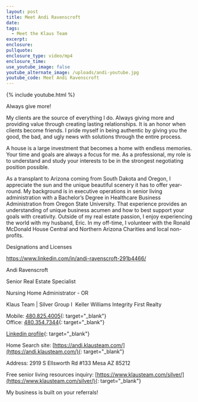 ```yaml
---
layout: post
title: Meet Andi Ravenscroft
date:
tags:
  - Meet the Klaus Team
excerpt:
enclosure:
pullquote:
enclosure_type: video/mp4
enclosure_time:
use_youtube_image: false
youtube_alternate_image: /uploads/andi-youtube.jpg
youtube_code: Meet Andi Ravenscroft
---
```


{% include youtube.html %}

Always give more!

My clients are the source of everything I do. Always giving more and providing value through creating lasting relationships. It is an honor when clients become friends. I pride myself in being authentic by giving you the good, the bad, and ugly news with solutions through the entire process.

A house is a large investment that becomes a home with endless memories. Your time and goals are always a focus for me. As a professional, my role is to understand and study your interests to be in the strongest negotiating position possible. &nbsp;

As a transplant to Arizona coming from South Dakota and Oregon, I appreciate the sun and the unique beautiful scenery it has to offer year-round. My background is in executive operations in senior living administration with a Bachelor’s Degree in Healthcare Business Administration from Oregon State University. That experience provides an understanding of unique business acumen and how to best support your goals with creativity. Outside of my real estate passion, I enjoy experiencing the world with my husband, Eric. In my off-time, I volunteer with the Ronald McDonald House Central and Northern Arizona Charities and local non-profits.

Designations and Licenses

https://www.linkedin.com/in/andi-ravenscroft-291b4466/

Andi Ravenscroft

Senior Real Estate Specialist

Nursing Home Administrator - OR

Klaus Team | Silver Group I&nbsp; Keller Williams Integrity First Realty

Mobile:&nbsp;[480.825.4005](tel:480-825-4005){: target="_blank"}&nbsp;<br>Office:&nbsp;[480.354.7344](tel:480-354-7344){: target="_blank"}

[Linkedin profile](https://www.linkedin.com/in/andi-ravenscroft-291b4466/){: target="_blank"}

Home Search site:&nbsp;[https://andi.klausteam.com/](https://andi.klausteam.com/){: target="_blank"}

Address: 2919 S Ellsworth Rd #133 Mesa AZ 85212

Free senior living resources inquiry:&nbsp;[https://www.klausteam.com/silver/](https://www.klausteam.com/silver/){: target="_blank"}

My business is built on your referrals!